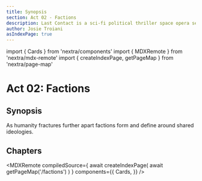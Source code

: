 ```yaml
---
title: Synopsis
section: Act 02 - Factions
description: Last Contact is a sci-fi political thriller space opera set in the 23rd and 24th centuries. This compendium has an encyclopedia like documentation of various items
author: Josie Troiani
asIndexPage: true
---
```

import { Cards } from 'nextra/components'
import { MDXRemote } from 'nextra/mdx-remote'
import { createIndexPage, getPageMap } from 'nextra/page-map'

# Act 02: Factions

## Synopsis

As humanity fractures further apart factions form and define around shared ideologies.

## Chapters

<MDXRemote
  compiledSource={
    await createIndexPage(
      await getPageMap('/factions')
    )
  }
  components={{
    Cards,
  }}
/>
